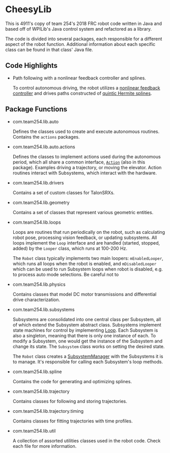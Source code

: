 # CheesyLib

This is 4911's copy of team 254's 2018 FRC robot code written in Java and  based off of WPILib's Java control system and refactored as a library.

The code is divided into several packages, each responsible for a different aspect of the robot function.  Additional information about each specific class can be found in that class' Java file.

## Code Highlights

- Path following with a nonlinear feedback controller and splines.

	To control autonomous driving, the robot utilizes a [nonlinear feedback controller](../src/main/java/com/team4911/frc2019/planners/DriveMotionPlanner.java#L263) and drives paths constructed of [quintic Hermite splines](src/main/java/com/team254/lib/spline/QuinticHermiteSpline.java).

## Package Functions
- com.team254.lib.auto

	Defines the classes used to create and execute autonomous routines.  Contains the `actions` packages.
	
- com.team254.lib.auto.actions

	Defines the classes to implement actions used during the autonomous period, which all share a common interface, [`Action`](src/main/java/com/team254/lib/auto/actions/Action.java) (also in this package). Examples driving a trajectory, or moving the elevator.  Action routines interact with Subsystems, which interact with the hardware.

- com.team254.lib.drivers

    Contains a set of custom classes for TalonSRXs.
	
- com.team254.lib.geometry

    Contains a set of classes that represent various geometric entities.

- com.team254.lib.loops

	Loops are routines that run periodically on the robot, such as calculating robot pose, processing vision feedback, or updating subsystems. All loops implement the `Loop` interface and are handled (started, stopped, added) by the `Looper` class, which runs at 100-200 Hz.
    
	The `Robot` class typically implements two main loopers: `mEnabledLooper`, which runs all loops when the robot is enabled, and `mDisabledLooper` which can be used to run Subsystem loops when robot is disabled, e.g. to process auto mode selections.  Be careful not to 

- com.team254.lib.physics

    Contains classes that model DC motor transmissions and differential drive characterization.
	
- com.team254.lib.subsystems
	
	Subsystems are consolidated into one central class per Subsystem, all of which extend the Subsystem abstract class. Subsystems implement state machines for control by implementing [Loop](src/main/java/com/team254/lib/loops/Loop.java).
	Each Subsystem is also a singleton, meaning that there is only one instance of each. To modify a Subsystem, one would get the instance of the Subsystem and change its state. The `Subsystem` class works on setting the desired state.
	
	The `Robot` class creates a [SubsystemManager](src/main/java/com/team254/lib/subsystems/SubsystemManager.java) with the Subsystems it is to manage.  It's responsible for calling each Subsystem's loop methods.

- com.team254.lib.spline

    Contains the code for generating and optimizing splines.

- com.team254.lib.trajectory

    Contains classes for following and storing trajectories.

- com.team254.lib.trajectory.timing

	Contains classes for fitting trajectories with time profiles.

- com.team254.lib.util

    A collection of assorted utilities classes used in the robot code. Check each file for more information.
